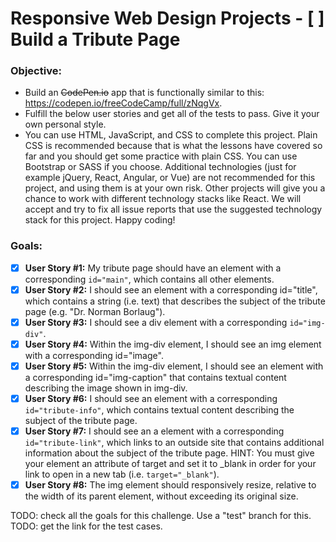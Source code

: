 # Responsive Web Design Projects - [ ] Build a Tribute Page

### Objective: 
- Build an ~~CodePen.io~~ app that is functionally similar to this: https://codepen.io/freeCodeCamp/full/zNqgVx.
- Fulfill the below user stories and get all of the tests to pass. Give it your own personal style.
- You can use HTML, JavaScript, and CSS to complete this project. Plain CSS is recommended because that is what the lessons have covered so far and you should get some practice with plain CSS. You can use Bootstrap or SASS if you choose. Additional technologies (just for example jQuery, React, Angular, or Vue) are not recommended for this project, and using them is at your own risk. Other projects will give you a chance to work with different technology stacks like React. We will accept and try to fix all issue reports that use the suggested technology stack for this project. Happy coding!

### Goals:
- [x] **User Story #1:** My tribute page should have an element with a corresponding `id="main"`, which contains all other elements.
- [x] **User Story #2:** I should see an element with a corresponding id="title", which contains a string (i.e. text) that describes the subject of the tribute page (e.g. "Dr. Norman Borlaug").
- [x] **User Story #3:** I should see a div element with a corresponding `id="img-div"`.
- [x] **User Story #4:** Within the img-div element, I should see an img element with a corresponding id="image".
- [x] **User Story #5:** Within the img-div element, I should see an element with a corresponding id="img-caption" that contains textual content describing the image shown in img-div.
- [x] **User Story #6:** I should see an element with a corresponding `id="tribute-info"`, which contains textual content describing the subject of the tribute page.
- [x] **User Story #7:** I should see an a element with a corresponding `id="tribute-link"`, which links to an outside site that contains additional information about the subject of the tribute page. HINT: You must give your element an attribute of target and set it to _blank in order for your link to open in a new tab (i.e. `target="_blank"`).
- [x] **User Story #8:** The img element should responsively resize, relative to the width of its parent element, without exceeding its original size.

TODO: check all the goals for this challenge. Use a "test" branch for this.
TODO: get the link for the test cases.